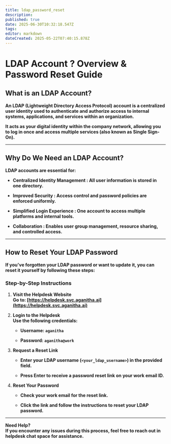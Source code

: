 ```yaml
---
title: ldap_password_reset
description: 
published: true
date: 2025-06-30T10:32:18.547Z
tags: 
editor: markdown
dateCreated: 2025-05-22T07:40:15.878Z
---
```


# **LDAP Account ? Overview & Password Reset Guide**

## **What is an LDAP Account?**

**An LDAP (Lightweight Directory Access Protocol) account is a centralized user identity used to authenticate and authorize access to internal systems, applications, and services within an organization.**

**It acts as your digital identity within the company network, allowing you to log in once and access multiple services (also known as Single Sign-On).**

---

## **Why Do We Need an LDAP Account?**

**LDAP accounts are essential for:**

* **Centralized Identity Management : All user information is stored in one directory.**

* **Improved Security : Access control and password policies are enforced uniformly.**

* **Simplified Login Experience : One account to access multiple platforms and internal tools.**

* **Collaboration : Enables user group management, resource sharing, and controlled access.**

---

## 

## 

## 

## **How to Reset Your LDAP Password**

**If you've forgotten your LDAP password or want to update it, you can reset it yourself by following these steps:**

### **Step-by-Step Instructions**

1. **Visit the Helpdesk Website**  
    **Go to: [https://helpdesk.svc.aganitha.ai](https://helpdesk.svc.aganitha.ai)**

2. **Login to the Helpdesk**  
    **Use the following credentials:**

   * **Username: `aganitha`**

   * **Password: `aganitha@work`**

3. **Request a Reset Link**

   * **Enter your LDAP username (`<your_ldap_username>`) in the provided field.**

   * **Press Enter to receive a password reset link on your work email ID.**

4. **Reset Your Password**

   * **Check your work email for the reset link.**

   * **Click the link and follow the instructions to reset your LDAP password.**

---

**Need Help?**  
 **If you encounter any issues during this process, feel free to reach out in helpdesk chat space for assistance.**

